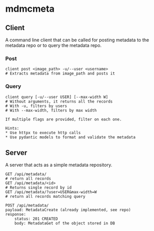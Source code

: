 # mdmcmeta


## Client

A command line client that can be called for posting metadata to the metadata
repo or to query the metadata repo.

### Post

```
client post <image_path> -u/--user <username>
# Extracts metadata from image_path and posts it
```

### Query

```
client query [-u/--user USER] [--max-width W]
# Without arguments, it returns all the records
# With -u, filters by users
# With --max-width, filters by max width

If multiple flags are provided, filter on each one.

Hints: 
* Use httpx to execute http calls
* Use pydantic models to format and validate the metadata
```

## Server

A server that acts as a simple metadata repository.

```
GET /api/metadata/
# return all records
GET /api/metadata/<id>
# Returns single record by id
GET /api/metadata/?user=USER&max-width=W
# return all records matching query

POST /api/metadata/
payload: MetadataCreate (already implemented, see repo)
response:
    status: 201 CREATED
    body: MetadataGet of the object stored in DB
```
